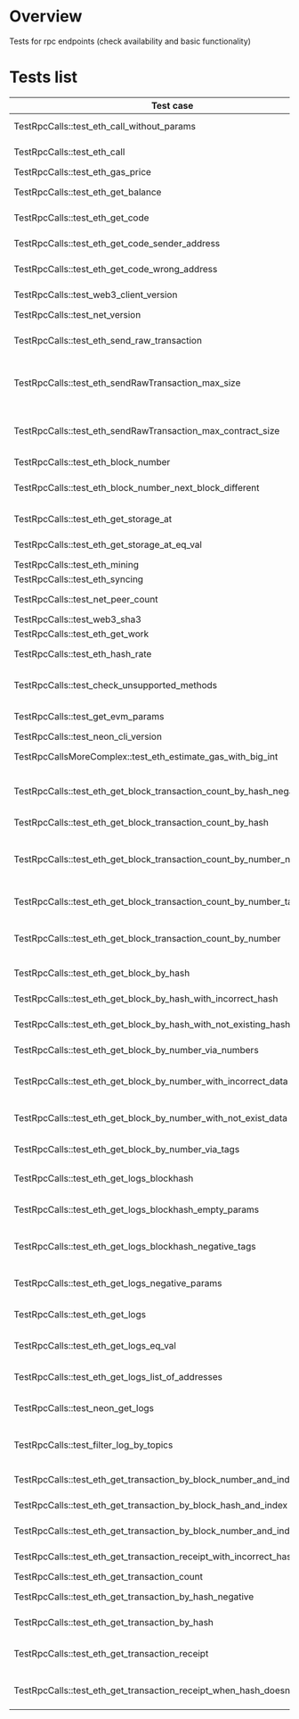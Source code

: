 # Overview

Tests for rpc endpoints (check availability and basic functionality)

# Tests list

| Test case                                                               | Description                                                    | XFailed   |
|-------------------------------------------------------------------------|----------------------------------------------------------------|-----------|
| TestRpcCalls::test_eth_call_without_params                              | Just call eth_call without params                              |           |
| TestRpcCalls::test_eth_call                                             | Call eth_call with with right but random data                  |           |
| TestRpcCalls::test_eth_gas_price                                        | Get gas price                                                  |           |
| TestRpcCalls::test_eth_get_balance                                      | Get sender balance with different state                        |           |
| TestRpcCalls::test_eth_get_code                                         | Get code                                                       | NDEV-2294 |
| TestRpcCalls::test_eth_get_code_sender_address                          | Get code with sender address                                   |           |
| TestRpcCalls::test_eth_get_code_wrong_address                           | Get code with the wrong address                                |           |
| TestRpcCalls::test_web3_client_version                                  | Get web3_client_version                                        |           |
| TestRpcCalls::test_net_version                                          | Get net_version                                                |           |
| TestRpcCalls::test_eth_send_raw_transaction                             | Basic check that sendRawTransaction work (send 1 neon)         |           |
| TestRpcCalls::test_eth_sendRawTransaction_max_size                      | Get sendRawTransaction with max size of transaction            |           |
| TestRpcCalls::test_eth_sendRawTransaction_max_contract_size             | Get sendRawTransaction with max size of contract               |           |
| TestRpcCalls::test_eth_block_number                                     | Get block by number                                            |           |
| TestRpcCalls::test_eth_block_number_next_block_different                | Get block by number 2 times, check that they're different      |           |
| TestRpcCalls::test_eth_get_storage_at                                   | Get storage with different tags                                |           |
| TestRpcCalls::test_eth_get_storage_at_eq_val                            | Check equal values for get storage                             |           |
| TestRpcCalls::test_eth_mining                                           | Get eth_mining value                                           |           |
| TestRpcCalls::test_eth_syncing                                          | Get eth_syncing value                                          |           |
| TestRpcCalls::test_net_peer_count                                       | Get net peer count value                                       |           |
| TestRpcCalls::test_web3_sha3                                            | Get web3 sha3 value                                            |           |
| TestRpcCalls::test_eth_get_work                                         | Get get work value                                             |           |
| TestRpcCalls::test_eth_hash_rate                                        | Get get hash rate value                                        |           |
| TestRpcCalls::test_check_unsupported_methods                            | Verify that unsupported methods return error                   |           |
| TestRpcCalls::test_get_evm_params                                       | Get neon evm parameters                                        |           |
| TestRpcCalls::test_neon_cli_version                                     | Get neon cli version                                           |           |
| TestRpcCallsMoreComplex::test_eth_estimate_gas_with_big_int             | Estimate gas for a big contract                                |           |
|                                                                         |                                                                |           |
| TestRpcCalls::test_eth_get_block_transaction_count_by_hash_negative     | Get block transaction count in block by hash, negative cases   |           |
| TestRpcCalls::test_eth_get_block_transaction_count_by_hash              | Get block transaction count in block by hash                   |           |
| TestRpcCalls::test_eth_get_block_transaction_count_by_number_negative   | Get block transaction count in block by number, negative cases |           |
| TestRpcCalls::test_eth_get_block_transaction_count_by_number_tags       | Get block transaction count in block by number, tags params    |           |
| TestRpcCalls::test_eth_get_block_transaction_count_by_number            | Get block transaction count in block by number                 |           |
|                                                                         |                                                                |           |
| TestRpcCalls::test_eth_get_block_by_hash                                | Get block and check structure                                  |           |
| TestRpcCalls::test_eth_get_block_by_hash_with_incorrect_hash            | Try to get block with bad params                               |           |
| TestRpcCalls::test_eth_get_block_by_hash_with_not_existing_hash         | Try to get block with not exist hash                           |           |
| TestRpcCalls::test_eth_get_block_by_number_via_numbers                  | Try to get block by number                                     |           |
| TestRpcCalls::test_eth_get_block_by_number_with_incorrect_data          | Try to get block by number with bad params                     |           |
| TestRpcCalls::test_eth_get_block_by_number_with_not_exist_data          | Try to get block by number with bad params                     |           |
| TestRpcCalls::test_eth_get_block_by_number_via_tags                     | Get block by number with tags                                  |           |
|                                                                         |                                                                |           |
| TestRpcCalls::test_eth_get_logs_blockhash                               | Get transaction logs by blockhash                              |           |
| TestRpcCalls::test_eth_get_logs_blockhash_empty_params                  | Get transaction logs by blockhash with empty params            |           |
| TestRpcCalls::test_eth_get_logs_blockhash_negative_tags                 | Get transaction logs by blockhash with invalid params          | NDEV-2237 |
| TestRpcCalls::test_eth_get_logs_negative_params                         | Get transaction logs by blockhash with invalid params          |           |
| TestRpcCalls::test_eth_get_logs                                         | Get transaction logs with different params                     |           |
| TestRpcCalls::test_eth_get_logs_eq_val                                  | Get transaction logs with different params and check equal     |           |
| TestRpcCalls::test_eth_get_logs_list_of_addresses                       | Get transaction logs for list of addresses                     |           |
| TestRpcCalls::test_neon_get_logs                                        | Get logs by neon_getLogs parameter                             |           |
| TestRpcCalls::test_filter_log_by_topics                                 | Get and filter logs by neon_getLogs, eth_getLogs               |           |
|                                                                         |                                                                |           |
| TestRpcCalls::test_eth_get_transaction_by_block_number_and_index        | Get block by number with tags and index                        |           |
| TestRpcCalls::test_eth_get_transaction_by_block_hash_and_index          | Get block by hash with tags and index                          |           |
| TestRpcCalls::test_eth_get_transaction_by_block_number_and_index_by_tag | Get block by hash with tags and index                          |           |
| TestRpcCalls::test_eth_get_transaction_receipt_with_incorrect_hash      | Get receipt from random hash                                   |           |
| TestRpcCalls::test_eth_get_transaction_count                            | Get transaction count                                          |           |
| TestRpcCalls::test_eth_get_transaction_by_hash_negative                 | Get transaction by hash, negative cases                        |           |
| TestRpcCalls::test_eth_get_transaction_by_hash                          | Check method getTransactionByHash                              |           |
| TestRpcCalls::test_eth_get_transaction_receipt                          | Check response structure for getTransactionReceipt             |           |
| TestRpcCalls::test_eth_get_transaction_receipt_when_hash_doesnt_exist   | Check getTransactionReceipt if tx hash not exist               |           |


